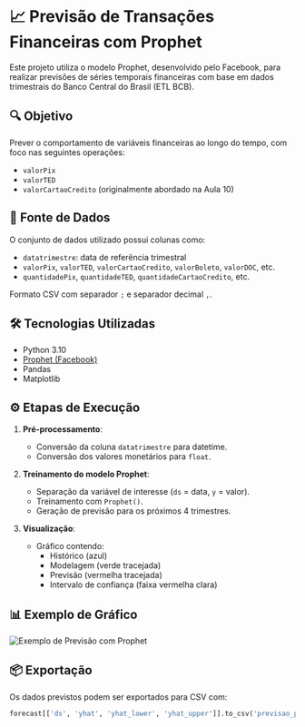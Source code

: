 # 📈 Previsão de Transações Financeiras com Prophet

Este projeto utiliza o modelo Prophet, desenvolvido pelo Facebook, para realizar previsões de séries temporais financeiras com base em dados trimestrais do Banco Central do Brasil (ETL BCB).

## 🔍 Objetivo

Prever o comportamento de variáveis financeiras ao longo do tempo, com foco nas seguintes operações:

- `valorPix`
- `valorTED`
- `valorCartaoCredito` (originalmente abordado na Aula 10)

## 🧾 Fonte de Dados

O conjunto de dados utilizado possui colunas como:

- `datatrimestre`: data de referência trimestral
- `valorPix`, `valorTED`, `valorCartaoCredito`, `valorBoleto`, `valorDOC`, etc.
- `quantidadePix`, `quantidadeTED`, `quantidadeCartaoCredito`, etc.

Formato CSV com separador `;` e separador decimal `,`.

## 🛠 Tecnologias Utilizadas

- Python 3.10
- [Prophet (Facebook)](https://facebook.github.io/prophet/)
- Pandas
- Matplotlib

## ⚙️ Etapas de Execução

1. **Pré-processamento**:
   - Conversão da coluna `datatrimestre` para datetime.
   - Conversão dos valores monetários para `float`.

2. **Treinamento do modelo Prophet**:
   - Separação da variável de interesse (`ds` = data, `y` = valor).
   - Treinamento com `Prophet()`.
   - Geração de previsão para os próximos 4 trimestres.

3. **Visualização**:
   - Gráfico contendo:
     - Histórico (azul)
     - Modelagem (verde tracejada)
     - Previsão (vermelha tracejada)
     - Intervalo de confiança (faixa vermelha clara)

## 📊 Exemplo de Gráfico

![Exemplo de Previsão com Prophet](./caminho-para-exemplo.png)

## 📦 Exportação

Os dados previstos podem ser exportados para CSV com:

```python
forecast[['ds', 'yhat', 'yhat_lower', 'yhat_upper']].to_csv('previsao_pix.csv', index=False)
